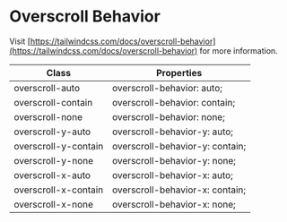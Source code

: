 # Overscroll Behavior

Visit [https://tailwindcss.com/docs/overscroll-behavior](https://tailwindcss.com/docs/overscroll-behavior) for more information.

<table class="w-full text-left border-collapse"><thead><tr><th class="z-20 sticky top-0 text-4 font-semibold text-gray-600 bg-white p-0"><div class="pb-2 pr-2 border-b border-gray-200">Class</div></th><th class="z-20 sticky top-0 text-4 font-semibold text-gray-600 bg-white p-0"><div class="pb-2 pl-2 border-b border-gray-200">Properties</div></th></tr></thead><tbody class="align-baseline"><tr><td class="py-2 pr-2 font-mono caption1 text-violet-600 whitespace-nowrap">overscroll-auto</td><td class="py-2 pl-2 font-mono caption1 text-light-blue-600 whitespace-pre">overscroll-behavior: auto;</td></tr><tr><td class="py-2 pr-2 font-mono caption1 text-violet-600 whitespace-nowrap border-t border-gray-200">overscroll-contain</td><td class="py-2 pl-2 font-mono caption1 text-light-blue-600 whitespace-pre border-t border-gray-200">overscroll-behavior: contain;</td></tr><tr><td class="py-2 pr-2 font-mono caption1 text-violet-600 whitespace-nowrap border-t border-gray-200">overscroll-none</td><td class="py-2 pl-2 font-mono caption1 text-light-blue-600 whitespace-pre border-t border-gray-200">overscroll-behavior: none;</td></tr><tr><td class="py-2 pr-2 font-mono caption1 text-violet-600 whitespace-nowrap border-t border-gray-200">overscroll-y-auto</td><td class="py-2 pl-2 font-mono caption1 text-light-blue-600 whitespace-pre border-t border-gray-200">overscroll-behavior-y: auto;</td></tr><tr><td class="py-2 pr-2 font-mono caption1 text-violet-600 whitespace-nowrap border-t border-gray-200">overscroll-y-contain</td><td class="py-2 pl-2 font-mono caption1 text-light-blue-600 whitespace-pre border-t border-gray-200">overscroll-behavior-y: contain;</td></tr><tr><td class="py-2 pr-2 font-mono caption1 text-violet-600 whitespace-nowrap border-t border-gray-200">overscroll-y-none</td><td class="py-2 pl-2 font-mono caption1 text-light-blue-600 whitespace-pre border-t border-gray-200">overscroll-behavior-y: none;</td></tr><tr><td class="py-2 pr-2 font-mono caption1 text-violet-600 whitespace-nowrap border-t border-gray-200">overscroll-x-auto</td><td class="py-2 pl-2 font-mono caption1 text-light-blue-600 whitespace-pre border-t border-gray-200">overscroll-behavior-x: auto;</td></tr><tr><td class="py-2 pr-2 font-mono caption1 text-violet-600 whitespace-nowrap border-t border-gray-200">overscroll-x-contain</td><td class="py-2 pl-2 font-mono caption1 text-light-blue-600 whitespace-pre border-t border-gray-200">overscroll-behavior-x: contain;</td></tr><tr><td class="py-2 pr-2 font-mono caption1 text-violet-600 whitespace-nowrap border-t border-gray-200">overscroll-x-none</td><td class="py-2 pl-2 font-mono caption1 text-light-blue-600 whitespace-pre border-t border-gray-200">overscroll-behavior-x: none;</td></tr></tbody></table>
